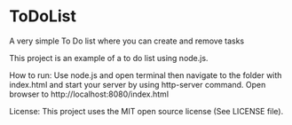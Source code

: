 # ToDoList
A very simple To Do list where you can create and remove tasks


This project is an example of a to do list using node.js. 

How to run: Use node.js and open terminal then navigate to the folder with index.html and start your server by using http-server command.  Open browser to http://localhost:8080/index.html 

License: This project uses the MIT open source license (See LICENSE file).
